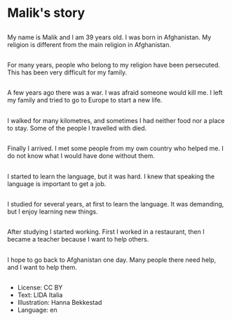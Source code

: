 # Malik's story

##
My name is Malik and I am 39 years old. I was born in Afghanistan. My religion is different from the main religion in Afghanistan.

##
For many years, people who belong to my religion have been persecuted. This has been very difficult for my family.

##
A few years ago there was a war. I was afraid someone would kill me. I left my family and tried to go to Europe to start a new life.

##
I walked for many kilometres, and sometimes I had neither food nor a place to stay. Some of the people I travelled with died.

##
Finally I arrived. I met some people from my own country who helped me. I do not know what I would have done without them.

##
I started to learn the language, but it was hard. I knew that speaking the language is important to get a job.

##
I studied for several years, at first to learn the language. It was demanding, but I enjoy learning new things.

##
After studying I started working. First I worked in a restaurant, then I became a teacher because I want to help others.

##
I hope to go back to Afghanistan one day. Many people there need help, and I want to help them.

##
* License: CC BY
* Text: LIDA Italia
* Illustration: Hanna Bekkestad
* Language: en
